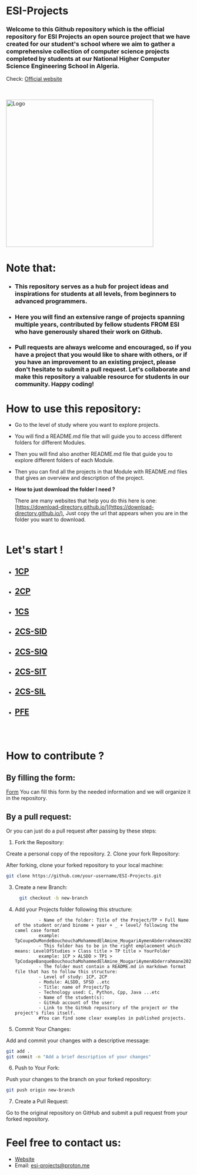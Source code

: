 # ESI-Projects

### Welcome to this Github repository which is the official repository for ESI Projects an open source project that we have created for our student's school where we aim to gather a comprehensive collection of computer science projects completed by students at our National Higher Computer Science Engineering School in Algeria. 
Check: [Official website](https://esiprojects.vercel.app/)

<br>
<br>



<img src="src/ESI%20Projects.png" alt="Logo" width="400"/>
<br>


# Note that:

* ### This repository serves as a hub for project ideas and inspirations for students at all levels, from beginners to advanced programmers. 
* ### Here you will find an extensive range of projects spanning multiple years, contributed by fellow students FROM ESI who have generously shared their work on Github. 
* ### Pull requests are always welcome and encouraged, so if you have a project that you would like to share with others, or if you have an improvement to an existing project, please don't hesitate to submit a pull request. Let's collaborate and make this repository a valuable resource for students in our community. Happy coding!

# How to use this repository:
* Go to the level of study where you want to explore projects.
* You will find a README.md file that will guide you to access different folders for different Modules.
* Then you will find also another README.md file that guide you to explore different folders of each Module.
* Then you can find all the projects in that Module with README.md files that gives an overview and description of the project.
* **How to just download the folder I need ?**
  
  There are many websites that help you do this here is one: [https://download-directory.github.io/](https://download-directory.github.io/), Just copy the url that appears when you are in the folder you want to download.
<br><br>


# Let's start !
* ## [1CP](./1st%20year%20-%201CP/1CP.md)
* ## [2CP](./2nd%20year%20-%202CP/2CP.md)
* ## [1CS](./3rd%20year-%201CS/1CS.md)
* ## [2CS-SID](./4th%20year%20-%202CS-SID/2CS-SID.md)
* ## [2CS-SIQ](./4th%20year%20-%202CS-SIQ/2CS-SIQ.md)
* ## [2CS-SIT](./4th%20year%20-%202CS-SIT/2CS-SIT.md)
* ## [2CS-SIL](./4th%20year%20-%202CS-SIL/2CS-SIL.md)
* ## [PFE](./PFE/PFE.md)
<br><br>

# How to contribute ?
## **By filling the form:**
[Form](https://docs.google.com/forms/d/e/1FAIpQLScUQ5toGjDysObDA_wD3QnYdMyh70-1MArTPkVXGkfSIqX--Q/viewform?usp=sharing)
You can fill this form by the needed information and we will organize it in the repository.
## **By a pull request:**
Or you can just do a pull request after passing by these steps:
1. Fork the Repository:

Create a personal copy of the repository.
2. Clone your fork Repository:

After forking, clone your forked repository to your local machine:
```bash
git clone https://github.com/your-username/ESI-Projects.git
```
3. Create a new Branch:
```bash
     git checkout -b new-branch
```
4. Add your Projects folder following this structure:

                - Name of the folder: Title of the Project/TP + Full Name of the student or/and binome + year + _ + level/ following the camel case format 
                example: TpCoupeDuMondeBouchouchaMohammedElAmine_MougariAymenAbderrahmane2021/2022_1CP
                - This folder has to be in the right emplacement which means: LevelOfStudies > Class title > TP title > YourFolder
                example: 1CP > ALSDD > TP1 > TpCodageBanqueBouchouchaMohammedElAmine_MougariAymenAbderrahmane2021/2022_1CP
                - The folder must contain a README.md in markdown format file that has to follow this structure:
                - Level of study: 1CP, 2CP
                - Module: ALSDD, SFSD ..etc
                - Title: name of Project/Tp
                - Technology used: C, Python, Cpp, Java ...etc
                - Name of the student(s):
                - GitHub account of the user:
                - Link to the GitHub repository of the project or the project's files itself.
                #You can find some clear examples in published projects. 
5. Commit Your Changes:

Add and commit your changes with a descriptive message:
```bash
git add .
git commit -m "Add a brief description of your changes"
```
6. Push to Your Fork:

Push your changes to the branch on your forked repository:
```bash
git push origin new-branch
```
7. Create a Pull Request:

Go to the original repository on GitHub and submit a pull request from your forked repository. 

# Feel free to contact us:
* [Website](https://esiprojects.vercel.app/)
* Email: [esi-projects@proton.me](mailto:esi-projects@proton.me) 
